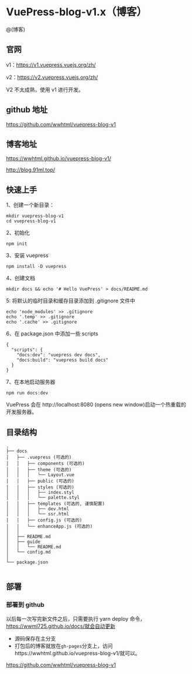 # VuePress-blog-v1.x（博客）

@(博客)

## 官网

v1：https://v1.vuepress.vuejs.org/zh/

v2：https://v2.vuepress.vuejs.org/zh/

V2 不太成熟，使用 v1 进行开发。

## github 地址

https://github.com/wwhtml/vuepress-blog-v1

## 博客地址

https://wwhtml.github.io/vuepress-blog-v1/

http://blog.91ml.top/

## 快速上手

1、创建一个新目录：

```
mkdir vuepress-blog-v1
cd vuepress-blog-v1
```

2、初始化

```
npm init
```

3、安装 vuepress

```
npm install -D vuepress
```

4、创建文档

```
mkdir docs && echo '# Hello VuePress' > docs/README.md
```

5: 将默认的临时目录和缓存目录添加到 .gitignore 文件中

```
echo 'node_modules' >> .gitignore
echo '.temp' >> .gitignore
echo '.cache' >> .gitignore
```

6、在 package.json 中添加一些 scripts

```
{
  "scripts": {
    "docs:dev": "vuepress dev docs",
    "docs:build": "vuepress build docs"
  }
}
```

7、在本地启动服务器

```
npm run docs:dev
```

VuePress 会在 http://localhost:8080 (opens new window)启动一个热重载的开发服务器。

## 目录结构

```
.
├── docs
│   ├── .vuepress (可选的)
│   │   ├── components (可选的)
│   │   ├── theme (可选的)
│   │   │   └── Layout.vue
│   │   ├── public (可选的)
│   │   ├── styles (可选的)
│   │   │   ├── index.styl
│   │   │   └── palette.styl
│   │   ├── templates (可选的, 谨慎配置)
│   │   │   ├── dev.html
│   │   │   └── ssr.html
│   │   ├── config.js (可选的)
│   │   └── enhanceApp.js (可选的)
│   │
│   ├── README.md
│   ├── guide
│   │   └── README.md
│   └── config.md
│
└── package.json


```

## 部署

### 部署到 github

以后每一次写完新文件之后，只需要执行 yarn deploy 命令，https://wwml725.github.io/docs/就会自动更新

- 源码保存在主分支
- 打包后的博客就放在`gh-pages`分支上，访问https://wwhtml.github.io/vuepress-blog-v1/就可以。

https://github.com/wwhtml/vuepress-blog-v1
